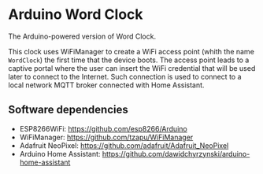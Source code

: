 # Arduino Word Clock
The Arduino-powered version of Word Clock.

This clock uses WiFiManager to create a WiFi access point (whith the name `WordClock`) the first time that the device boots. 
The access point leads to a captive portal where the user can insert the WiFi credential that will be used later to connect to the Internet.
Such connection is used to connect to a local network MQTT broker connected with Home Assistant.

## Software dependencies
* ESP8266WiFi: https://github.com/esp8266/Arduino
* WiFiManager: https://github.com/tzapu/WiFiManager
* Adafruit NeoPixel: https://github.com/adafruit/Adafruit_NeoPixel
* Arduino Home Assistant: https://github.com/dawidchyrzynski/arduino-home-assistant

